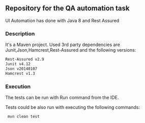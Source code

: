 ## Repository for the QA automation task


UI Automation has done with Java 8 and Rest Assured

### Description 
It's a Maven project. Used 3rd party dependencies are Junit,Json,Hamcrest,Rest-Assured and the following versions:
``` bash
Rest-Assured v2.9
Junit v4.12
Json v20140107
Hamcrest v1.3
```


### Execution
The tests can be run with Run command from the IDE.

Tests could be also run with executing the following commands:

``` bash
 mvn clean test
```